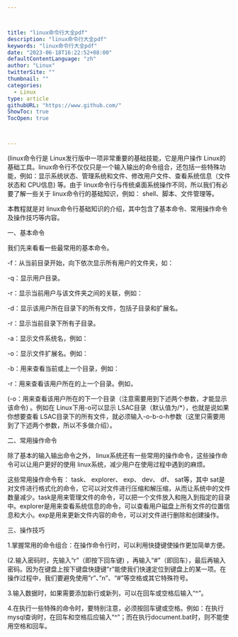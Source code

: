 ```yaml
---



title: "linux命令行大全pdf"
description: "linux命令行大全pdf"
keywords: "linux命令行大全pdf"
date: "2023-06-18T16:22:52+08:00"
defaultContentLanguage: "zh"
author: "Linux"
twitterSite: ""
thumbnail: ""
categories:
  - Linux
type: article
githubURL: "https://www.github.com/"
ShowToc: true
TocOpen: true



---
```


(linux命令行是 Linux发行版中一项非常重要的基础技能，它是用户操作 Linux的基础工具。linux命令行不仅仅只是一个输入输出的命令组合，还包括一些特殊功能，例如：显示系统状态、管理系统和文件、修改用户文件、查看系统信息（文件状态和 CPU信息) 等。由于 linux命令行与传统桌面系统操作不同，所以我们有必要了解一些关于 linux命令行的基础知识，例如： shell、脚本、文件管理等。

本教程就是对 linux命令行基础知识的介绍，其中包含了基本命令、常用操作命令及操作技巧等内容。

一、基本命令

我们先来看看一些最常用的基本命令。

-f：从当前目录开始，向下依次显示所有用户的文件夹，如：

-q：显示用户目录。

-r：显示当前用户与该文件夹之间的关联，例如：

-d：显示该用户所在目录下的所有文件，包括子目录和扩展名。

-r：显示当前目录下所有子目录。

-a：显示文件系统名，例如：

-o：显示文件扩展名。例如：

-b：用来查看当前或上一个目录，例如：

-r：用来查看该用户所在的上一个目录。例如，

(-o：用来查看该用户所在的下一个目录（注意需要用到下述两个参数，才能显示该命令) 。例如在 Linux下用-o可以显示 LSAC目录（默认值为/*），也就是说如果你想要查看 LSAC目录下的所有文件，就必须输入-o-b-o-h参数（这里只需要用到了下述两个参数，所以不多做介绍）。

二、常用操作命令

除了基本的输入输出命令之外， linux系统还有一些常用的操作命令，这些操作命令可以让用户更好的使用 linux系统，减少用户在使用过程中遇到的麻烦。

这些常用操作命令有： task、 explorer、 exp、 dev、 df、 sat等，其中 sat是对文件进行格式化的命令，它可以对文件进行压缩和解压缩，从而让系统中的文件数量减少。task是用来管理文件的命令，可以把一个文件放入和拖入到指定的目录中。explorer是用来查看系统信息的命令，可以查看用户磁盘上所有文件的位置信息和大小。exp是用来更新文件内容的命令，可以对文件进行删除和创建操作。

三、操作技巧

1.掌握常用的命令组合：在操作命令行时，可以利用快捷键使操作更加简单方便。

(2.输入密码时，先输入“r”（即按下回车键) ，再输入“#”（即回车），最后再输入密码。因为在键盘上按下键盘快捷键”r”能使我们快速定位到键盘上的某一项。在操作过程中，我们要避免使用”r”、”n”、“#”等空格或其它特殊符号。

3.输入数据时，如果需要添加新行或新列，可以在回车或空格后输入“^”。

4.在执行一些特殊的命令时，要特别注意，必须按回车键或空格。例如：在执行 mysql查询时，在回车和空格后应输入“^”；而在执行document.bat时，则不能使用空格和回车。